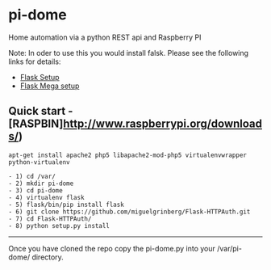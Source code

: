 pi-dome
=======

Home automation via a python REST api and Raspberry PI

Note: In oder to use this you would install falsk. Please see the following links for details:
- [Flask Setup](http://blog.miguelgrinberg.com/post/designing-a-restful-api-with-python-and-flask)
- [Flask Mega setup](http://blog.miguelgrinberg.com/post/the-flask-mega-tutorial-part-i-hello-world)

Quick start - [RASPBIN]http://www.raspberrypi.org/downloads/)
------------
    apt-get install apache2 php5 libapache2-mod-php5 virtualenvwrapper python-virtualenv

    - 1) cd /var/
    - 2) mkdir pi-dome
    - 3) cd pi-dome
    - 4) virtualenv flask
    - 5) flask/bin/pip install flask
    - 6) git clone https://github.com/miguelgrinberg/Flask-HTTPAuth.git
    - 7) cd Flask-HTTPAuth/
    - 8) python setup.py install

-----------------------------------
Once you have cloned the repo copy the pi-dome.py into your /var/pi-dome/ directory. 
